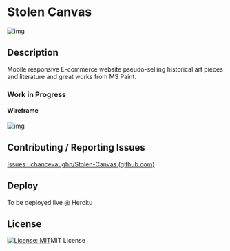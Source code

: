 # Stolen Canvas

![img](https://media.discordapp.net/attachments/841466068245545001/841473878303703040/unknown.png?width=400&height=225)

## Description

Mobile responsive E-commerce website pseudo-selling historical art pieces and literature and great works from MS Paint.



### Work in Progress

#### Wireframe

![img](https://media.discordapp.net/attachments/841466068245545001/841494876959932446/unknown.png?width=400&height=226)



## Contributing / Reporting Issues

[Issues · chancevaughn/Stolen-Canvas (github.com)](https://github.com/chancevaughn/Stolen-Canvas/issues)



## Deploy

To be deployed live @ Heroku



## License

[![License: MIT](https://img.shields.io/badge/License-MIT-yellow.svg)](https://opensource.org/licenses/MIT)MIT License

